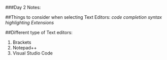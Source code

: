 ###Day 2 Notes:

##Things to consider when selecting Text Editors:
*code completion*
*syntax highlighting*
*Extensions*

##Different type of Text editors:
1. Brackets
2. Notepad++
3. Visual Studio Code


